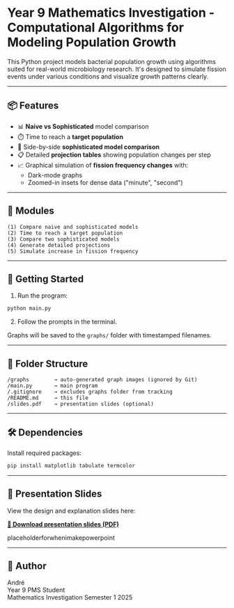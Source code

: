 # Year 9 Mathematics Investigation - Computational Algorithms for Modeling Population Growth

This Python project models bacterial population growth using algorithms suited for real-world microbiology research. It's designed to simulate fission events under various conditions and visualize growth patterns clearly.

---

## 📦 Features

- 📊 **Naive vs Sophisticated** model comparison
- ⏱️ Time to reach a **target population**
- 🧬 Side-by-side **sophisticated model comparison**
- 📋 Detailed **projection tables** showing population changes per step
- 📈 Graphical simulation of **fission frequency changes** with:
  - Dark-mode graphs
  - Zoomed-in insets for dense data ("minute", "second")

---

## 🧪 Modules

```text
(1) Compare naive and sophisticated models
(2) Time to reach a target population
(3) Compare two sophisticated models
(4) Generate detailed projections
(5) Simulate increase in fission frequency
```

---

## 🚀 Getting Started

1. Run the program:

```bash
python main.py
```

2. Follow the prompts in the terminal.

Graphs will be saved to the `graphs/` folder with timestamped filenames.

---

## 📂 Folder Structure

```
/graphs        → auto-generated graph images (ignored by Git)
/main.py       → main program
/.gitignore    → excludes graphs folder from tracking
/README.md     → this file
/slides.pdf    → presentation slides (optional)
```

---

## 🛠️ Dependencies

Install required packages:

```bash
pip install matplotlib tabulate termcolor
```

---

## 📑 Presentation Slides

View the design and explanation slides here:

**[🔗 Download presentation slides (PDF)](slides.pdf)**

placeholderforwhenimakepowerpoint

---

## 👤 Author

André  
Year 9 PMS Student  
Mathematics Investigation Semester 1 2025  
